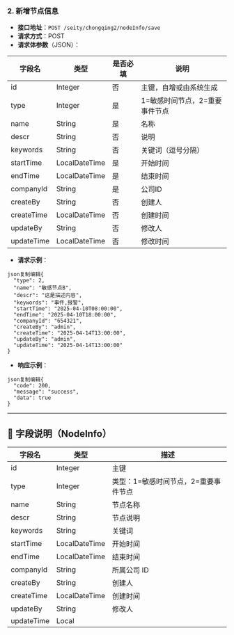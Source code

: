 ### 2. 新增节点信息

- **接口地址**：`POST /seity/chongqing2/nodeInfo/save`
- **请求方式**：POST
- **请求体参数**（JSON）：

| 字段名     | 类型          | 是否必填 | 说明                           |
| ---------- | ------------- | -------- | ------------------------------ |
| id         | Integer       | 否       | 主键，自增或由系统生成         |
| type       | Integer       | 是       | 1=敏感时间节点，2=重要事件节点 |
| name       | String        | 是       | 名称                           |
| descr      | String        | 否       | 说明                           |
| keywords   | String        | 否       | 关键词（逗号分隔）             |
| startTime  | LocalDateTime | 是       | 开始时间                       |
| endTime    | LocalDateTime | 是       | 结束时间                       |
| companyId  | String        | 是       | 公司ID                         |
| createBy   | String        | 否       | 创建人                         |
| createTime | LocalDateTime | 否       | 创建时间                       |
| updateBy   | String        | 否       | 修改人                         |
| updateTime | LocalDateTime | 否       | 修改时间                       |

- **请求示例**：

```
json复制编辑{
  "type": 2,
  "name": "敏感节点B",
  "descr": "这是描述内容",
  "keywords": "事件,报警",
  "startTime": "2025-04-10T08:00:00",
  "endTime": "2025-04-10T18:00:00",
  "companyId": "654321",
  "createBy": "admin",
  "createTime": "2025-04-14T13:00:00",
  "updateBy": "admin",
  "updateTime": "2025-04-14T13:00:00"
}
```

- **响应示例**：

```
json复制编辑{
  "code": 200,
  "message": "success",
  "data": true
}
```

------

## 🧩 字段说明（NodeInfo）

| 字段名     | 类型          | 描述                                 |
| ---------- | ------------- | ------------------------------------ |
| id         | Integer       | 主键                                 |
| type       | Integer       | 类型：1=敏感时间节点，2=重要事件节点 |
| name       | String        | 节点名称                             |
| descr      | String        | 节点说明                             |
| keywords   | String        | 关键词                               |
| startTime  | LocalDateTime | 开始时间                             |
| endTime    | LocalDateTime | 结束时间                             |
| companyId  | String        | 所属公司 ID                          |
| createBy   | String        | 创建人                               |
| createTime | LocalDateTime | 创建时间                             |
| updateBy   | String        | 修改人                               |
| updateTime | Local         |                                      |